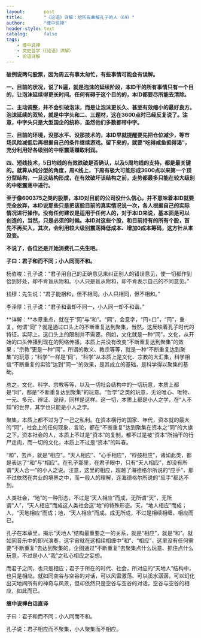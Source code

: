 ```yaml
---
layout:       post
title:        "《论语》详解：给所有曲解孔子的人（69）"
author:       "缠中说禅"
header-style: text
catalog:      false
tags:
    - 缠中说禅
    - 文史哲学（《论语》详解）
    - 论语详解
---
```


**破例说两句股票，因为周五有事太匆忙，有些事情可能会有误解。**



**一、目前的状况，说了N遍，就是泡沫的延续阶段，本ID干的所有事情只有一个目的，让泡沫延续得更长时间。任何有碍于这个目的的，本ID都要尽所能去清除。**



**二、主动调整，并不会引破泡沫，而是让泡沫更长久、甚至有效缩小的最好良方。泡沫延续的双轮，就是中字头和二、三题材，这在3600点时已经反复说了。注意，中字头只是大型国企的统称，虽然他们多数都带中字。**



**三、目前的环境，没那水平、没那技术的，本ID早就提醒要先把仓位减少，等市场风险减低后再根据自己的条件继续游戏。留下来的，就要“吃得咸鱼抵得渴”，充分利用好各级别的中枢震荡赚取利润。**



**四、短线技术，5日均线的有效跌破是否确认，以及5周均线的支持，都是最关键的。就算从纯分型的角度，周K线上，下周有极大可能形成3600点以来第一个顶分型结构，一旦这结构形成，在有效破坏该结构之前，走势都最多只能在较大级别的中枢震荡中进行。**



**至于像600375之类的股票，本ID对目前的公司没什么信心，并不意味着本ID就要完全放弃，本ID说那些只是把该股目前的真实情况说一次，各人根据自己的实际情况进行操作。没有任何建议是适用于任何人的，对于本ID来说，基本面是可以创造的，当然，只是必须的时候。本ID对这些个股，和目前持有的所有个股，首先不再买入，其次，会利用较大级别震荡降低成本、增加0成本筹码，这方针从来没变。**



**不说了，各位还是开始消费孔二先生吧。**





**子曰：君子和而不同；小人同而不和。**



杨伯峻：孔子说：“君子用自己的正确意见来纠正别人的错误意见，使一切都作到恰到好处，却不肯盲从附和。小人只是盲从附和，却不肯表示自己的不同意见。”

钱穆：先生说：“君子能相和，但不相同。小人只相同，但不相和。”

李泽厚：孔子说：“君子和谐却不同一，小人同一却不和谐。”



**详解：**本章重点，就在于“同”与“和”。“同”，会意字，“冃+口”，“冃”，重复，何谓“同”？就是通过口头上的不断重复达到聚集，当然，这反映着孔子时代的特征，实际上，这口头上的限制并不需要。例如，文化就是一种“同”，文化，从开始的口头传播到现在的网络传播，本质上并没有改变“不断重复达到聚集”的效果；“宗教”更是一种“同”，所谓的教义、教宗等等，就是一种“不断重复达到聚集”的玩意；“科学”一样是“同”，“科学”从本质上是文化、宗教的大汇集，科学相信“不断重复的实验”达到“同一”的效果，是其成立的基础，是科学得以聚集的基础。



总之，文化、科学、宗教等等，以及一切社会结构中的一切玩意，本质上都是“同”，都是“不断重复达到聚集”的玩意。“哲学”之类的玩意，无论唯心、唯物、一元、多元、辨证、诡辩，同样是这样。这一切，本质上都是小人之学，在“人不知”的世界，其学也只能是小人之学。



聚集，本质上都不过为了一己之私利。在资本横行的国家、年代，资本就的最大的“同”，社会上的任何现象、言论，都在“不断重复”达到聚集在资本之“同”的大旗之下，资本社会的人，本质上不过是“资本”的复制，都不过是被“资本”所抽干的行尸走肉，而一切的文化，本质上不过是“资本”的叫春。



“和”，去声，就是“相应”。“天人相应”、“心手相应”，“桴鼓相应”，诸如此类，都是表达了“和”与“相应”。在孔子那里，在君子眼中，只有“天人相应”，却没有所谓“天人合一”的小人之说。注意，这里的相应，超越了海德格尔所说的“应手”，那不过依然在共业的境界之中，而一般人的理解，连海德格尔所说的“应手”都达不到。



人类社会，“地”的一种形态，不过是“天人相应”而成，无所谓“天”，无所谓“人”，“天人相应”而成这人类社会这“地”的特殊形态。天，“地人相应”而成；人，“天地相应”而成；地，“天人相应”而成。成无所成，不过是相续相缠，相应而已。



孔子在本章里，揭示“天地人”结构最重要之一的关系，就是“相应”，就是“和”。就如同音乐中的即兴演奏，这宇宙就在这相续相缠中“和”、“相应”，这里没有任何需要“不断重复”去达到聚集的。企图通过“不断重复”去聚集点什么玩意、抓住点什么玩意，不过是小人“我”之私心相应之妄想。



而君子之间，也只是相应；君子于所在的时代、社会，所对应的“天地人”结构中，也只是相应。就如同空谷与空谷的对话，可以风雷激荡、可以溪水潺潺，可以幻化出天地间所有的神奇与风景，但却依然只是空谷与空谷的对话，空谷与空谷的相应，如此而已。



**缠中说禅白话直译**



子曰：君子和而不同；小人同而不和。



孔子说：君子相应而不聚集，小人聚集而不相应。
